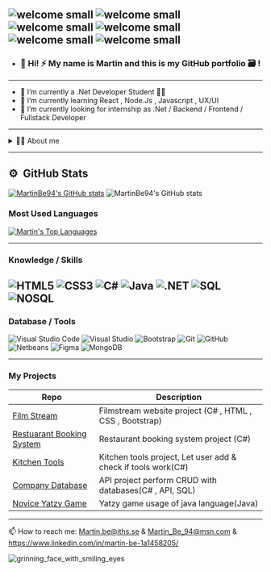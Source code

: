 ![welcome small](https://user-images.githubusercontent.com/112393881/224752218-c1bd1d05-4a13-4015-a521-9105b999ce38.gif)
![welcome small](https://user-images.githubusercontent.com/112393881/224752218-c1bd1d05-4a13-4015-a521-9105b999ce38.gif)
![welcome small](https://user-images.githubusercontent.com/112393881/224752218-c1bd1d05-4a13-4015-a521-9105b999ce38.gif)
![welcome small](https://user-images.githubusercontent.com/112393881/224752218-c1bd1d05-4a13-4015-a521-9105b999ce38.gif)
![welcome small](https://user-images.githubusercontent.com/112393881/224752218-c1bd1d05-4a13-4015-a521-9105b999ce38.gif)
![welcome small](https://user-images.githubusercontent.com/112393881/224752218-c1bd1d05-4a13-4015-a521-9105b999ce38.gif)
----------------
- ### 👋 Hi! :zap: My name is Martin and this is my GitHub portfolio :card_file_box: !

---------------

- 🔭 I’m currently a .Net Developer Student :technologist:
- 🌱 I’m currently learning React , Node.Js , Javascript , UX/UI 
- 🤔 I’m currently looking for internship as .Net / Backend / Frontend / Fullstack Developer
 ---
 <details>
 <summary>👨‍💻 About me</summary>
 
The interest for IT tech world have always been a part of my life since young.
All way from the past when I went to my friends house to play games on the commodore 64 and to the modern days how much it have developed.
From all application in the smartphone to robotics drones, home system controlled by smartphones with softwares and softwares in the computer.  
 
The first computer I got had the OS windows 98.
It was then for the first time started to play Starcarft Original which had and still is one of my favorite games.
And next the playstation 1 which alot of games like Tekken 3, Crash bandicoot and more. 
 
But anyway lets get to the point. 
My coding journey started for the first time around 2019 fall when I did little of small coding with Java at home by myself.
It was then got into the programming world. I did small project at home like basic Java calculators and Km/h counters.
I enrolled my first programming course in 2021 august and learned more about Java. 
In the course, I got tasks to make a Yatzy game and a more advanced calculator.
 
In the year 2022 winter I took the second course of programming and learned for the first time about C# and OOP. 
I created basic animal system that check if an animal exist in the program if user search for the animal and what kind of type of animal it is.
My journey since then still continue until today.  
I'm today a .Net/Backend/Fullstack Developer student at IT-Högskolan( Vocational University) and enroll a .Net/Backend/Fullstack program.

My goals and mindset is always try to success and never give up on my work until it is done.
No matter how much time it takes.
I'm always open up for new knowledges, feedbacks to improve myself more and get better on my career for the future path that awaits me.

 ![starcraft](https://user-images.githubusercontent.com/112393881/224954609-0d537ef5-41f8-42c9-84ed-cad3b609b5e7.gif)
 ![tekken 3](https://user-images.githubusercontent.com/112393881/224954691-9c13412b-c6f2-429b-8387-f1b2ba029278.gif)
 ![crash bandicoot](https://user-images.githubusercontent.com/112393881/224954745-05cb782f-d129-4701-81d2-ed042c495be0.gif)
 ![final fantasy 7](https://user-images.githubusercontent.com/112393881/224954805-00de9a53-843d-412a-9be6-846f8830cd3f.gif)

</details>

---

## ⚙️ &nbsp;GitHub Stats&nbsp;&nbsp;
[![MartinBe94's GitHub stats](https://github-readme-stats.vercel.app/api?username=MartinBe94)](https://github.com/MartinBe94/github-readme-stats)
![MartinBe94's GitHub stats](https://github-readme-stats.vercel.app/api?username=MartinBe94&theme=nightowl&show_icons=true)

### Most Used Languages&nbsp;&nbsp;
<a href="https://github.com/SubhamRaoniar28/github-readme-stats"><img alt="Martin's Top Languages" src="https://github-readme-stats.vercel.app/api/top-langs/?username=MartinBe94&langs_count=8&count_public=true&layout=compact&theme=react&hide_border=true&bg_color=0D1117" /></a>


---
### Knowledge / Skills


![HTML5](https://img.shields.io/badge/-HTML5-333333?style=flat&logo=HTML5)
![CSS3](https://img.shields.io/badge/-CSS3-333333?style=flat&logo=CSS3&logoColor=1572B6)
![C#](https://img.shields.io/badge/-CSHARP-333333?style=flat&logo=CSHARP&logoColor=1572B6)
![Java](https://img.shields.io/badge/-Java-333333?style=flat&logo=java) 
![.NET](https://img.shields.io/badge/-.NET-333333?style=flat&logo=.NET)
![SQL](https://img.shields.io/badge/-SQL-333333?style=flat&logo=SQL&logoColor=1572B6)
![NOSQL](https://img.shields.io/badge/-NOSQL-333333?style=flat&logo=NOSQL&logoColor=1572B6)
---
### Database / Tools
![Visual Studio Code](https://img.shields.io/badge/-VS%20Code-05122A?style=flat&logo=visual-studio-code&logoColor=007ACC)
![Visual Studio](https://img.shields.io/badge/-VS-05122A?style=flat&logo=visualstudio&logoColor=007ACC)
![Bootstrap](https://img.shields.io/badge/-Bootstrap-333333?style=flat&logo=bootstrap)
![Git](https://img.shields.io/badge/-Git-333333?style=flat&logo=git)
![GitHub](https://img.shields.io/badge/-GitHub-333333?style=flat&logo=github)
![Netbeans](https://img.shields.io/badge/-NetBeans-333333?style=flat&logo=netbeans)
![Figma](https://img.shields.io/badge/-Figma-333333?style=flat&logo=figma)
![MongoDB](https://img.shields.io/badge/-MongoDB-333333?style=flat&logo=mongodb)


---
### My Projects

| Repo                           | Description                                                   |
| ------------------------------ | ------------------------------------------------------------- |
| [Film Stream][FS]              | Filmstream website project  (C# , HTML , CSS , Bootstrap)     |
| [Restuarant Booking System][RS]| Restaurant booking system project  (C#)                       |
| [Kitchen Tools][KT]            | Kitchen tools project, Let user add & check if tools work(C#) |
| [Company Database][CD]         | API project perform CRUD with databases(C# , API, SQL)        |
| [Novice Yatzy Game][NG]        | Yatzy game usage of java language(Java)                       |
---
[FS]: https://github.com/MartinBe94/FilmStream.git
[RS]: https://github.com/MartinBe94/Restuarant-Booking-System.git
[KT]: https://github.com/MartinBe94/Kitchen-Tools.git
[CD]: https://github.com/MartinBe94/Company.git
[NG]: https://github.com/MartinBe94/Basic-Java-Yatzy-Game-First-Project-.git

 📫 How to reach me: Martin.be@iths.se & Martin_Be_94@msn.com & https://www.linkedin.com/in/martin-be-1a1458205/

![grinning_face_with_smiling_eyes](https://user-images.githubusercontent.com/112393881/224654256-fcd2e378-41b7-4e41-8f9f-bcdf737f83ee.gif) 

